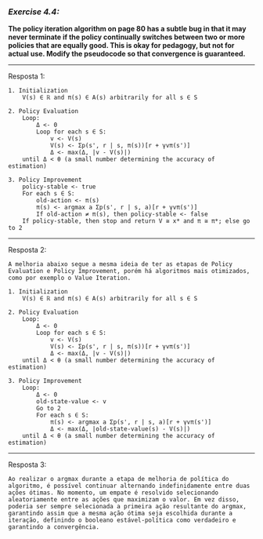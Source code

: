 ### *Exercise 4.4:*

**The policy iteration algorithm on page 80 has a subtle bug in that it may never terminate if the policy continually switches between two or more policies that are equally good. This is okay for pedagogy, but not for actual use. Modify the pseudocode so that convergence is guaranteed.**

---
Resposta 1:

```
1. Initialization
    V(s) ∈ ℝ and π(s) ∈ A(s) arbitrarily for all s ∈ S

2. Policy Evaluation
    Loop:
        Δ <- 0
        Loop for each s ∈ S:
            v <- V(s)
            V(s) <- Σp(s', r | s, π(s))[r + γvπ(s')]
            Δ <- max(Δ, |v - V(s)|)
    until Δ < θ (a small number determining the accuracy of estimation)

3. Policy Improvement 
    policy-stable <- true
    For each s ∈ S:
        old-action <- π(s)
        π(s) <- argmax a Σp(s', r | s, a)[r + γvπ(s')]
        If old-action ≠ π(s), then policy-stable <- false
    If policy-stable, then stop and return V ≅ x* and π ≅ π*; else go to 2 
```

---
Resposta 2:

```
A melhoria abaixo segue a mesma ideia de ter as etapas de Policy Evaluation e Policy Improvement, porém há algoritmos mais otimizados, como por exemplo o Value Iteration.

1. Initialization
    V(s) ∈ ℝ and π(s) ∈ A(s) arbitrarily for all s ∈ S

2. Policy Evaluation
    Loop:
        Δ <- 0
        Loop for each s ∈ S:
            v <- V(s)
            V(s) <- Σp(s', r | s, π(s))[r + γvπ(s')]
            Δ <- max(Δ, |v - V(s)|)
    until Δ < θ (a small number determining the accuracy of estimation)

3. Policy Improvement
    Loop:
        Δ <- 0
        old-state-value <- v
        Go to 2
        For each s ∈ S:
            π(s) <- argmax a Σp(s', r | s, a)[r + γvπ(s')]
            Δ <- max(Δ, |old-state-value(s) - V(s)|)
    until Δ < θ (a small number determining the accuracy of estimation)
```


---
Resposta 3:

```
Ao realizar o argmax durante a etapa de melhoria de política do algoritmo, é possível continuar alternando indefinidamente entre duas ações ótimas. No momento, um empate é resolvido selecionando aleatoriamente entre as ações que maximizam o valor. Em vez disso, poderia ser sempre selecionada a primeira ação resultante do argmax, garantindo assim que a mesma ação ótima seja escolhida durante a iteração, definindo o booleano estável-política como verdadeiro e garantindo a convergência.

```